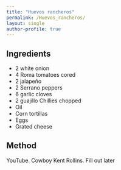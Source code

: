 ```yaml
---
title: "Huevos rancheros"
permalink: /Huevos_rancheros/
layout: single
author-profile: true
---
```


## Ingredients 
- 2 white onion 
- 4 Roma tomatoes cored
- 2 jalapeño 
- 2 Serrano peppers
- 6 garlic cloves
- 2 guajillo Chillies chopped
- Oil
- Corn tortillas
- Eggs
- Grated cheese 

## Method
YouTube. Cowboy Kent Rollins.  Fill out later

